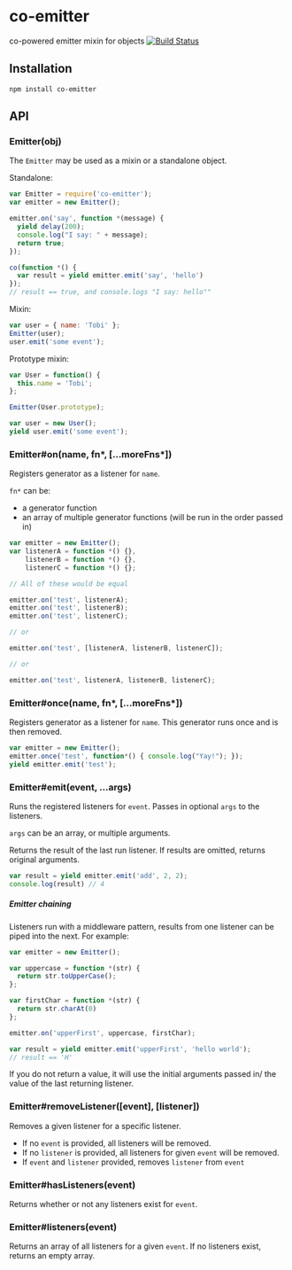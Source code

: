 # co-emitter
co-powered emitter mixin for objects
[![Build Status](https://api.travis-ci.org/rschmukler/co-emitter.png)](http://travis-ci.org/rschmukler/co-emitter)

## Installation

```
npm install co-emitter
```

## API


### Emitter(obj)

The `Emitter` may be used as a mixin or a standalone object.

Standalone:

```js
var Emitter = require('co-emitter');
var emitter = new Emitter();

emitter.on('say', function *(message) {
  yield delay(200);
  console.log("I say: " + message);
  return true;
});

co(function *() {
  var result = yield emitter.emit('say', 'hello')
});
// result == true, and console.logs "I say: hello""
```

Mixin:

```js
var user = { name: 'Tobi' };
Emitter(user);
user.emit('some event');
```

Prototype mixin:

```js
var User = function() {
  this.name = 'Tobi';
};

Emitter(User.prototype);

var user = new User();
yield user.emit('some event');
```

### Emitter#on(name, fn\*, [...moreFns\*])

Registers generator as a listener for `name`.

`fn*` can be:
- a generator function
- an array of multiple generator functions (will be run in the order passed in)

```js
var emitter = new Emitter();
var listenerA = function *() {},
    listenerB = function *() {},
    listenerC = function *() {};

// All of these would be equal

emitter.on('test', listenerA);
emitter.on('test', listenerB);
emitter.on('test', listenerC);

// or

emitter.on('test', [listenerA, listenerB, listenerC]);

// or

emitter.on('test', listenerA, listenerB, listenerC);
```

### Emitter#once(name, fn\*, [...moreFns\*])

Registers generator as a listener for `name`. This generator runs once and is
then removed.

```js
var emitter = new Emitter();
emitter.once('test', function*() { console.log("Yay!"); });
yield emitter.emit('test');
```


### Emitter#emit(event, ...args)

Runs the registered listeners for `event`. Passes in optional `args` to the
listeners. 

`args` can be an array, or multiple arguments.

Returns the result of the last run listener. If results are omitted, returns
original arguments.

```js
var result = yield emitter.emit('add', 2, 2);
console.log(result) // 4
```

##### Emitter chaining

Listeners run with a middleware pattern, results from one listener can be piped into the next. For example:

```js
var emitter = new Emitter();

var uppercase = function *(str) {
  return str.toUpperCase();
};

var firstChar = function *(str) {
  return str.charAt(0)
};

emitter.on('upperFirst', uppercase, firstChar);

var result = yield emitter.emit('upperFirst', 'hello world');
// result == 'H'
```

If you do not return a value, it will use the initial arguments passed in/ the
value of the last returning listener.

### Emitter#removeListener([event], [listener])

Removes a given listener for a specific listener.

- If no `event` is provided, all listeners will be removed.
- If no `listener` is provided, all listeners for given `event` will be removed.
- If `event` and `listener` provided, removes `listener` from `event`

### Emitter#hasListeners(event)

Returns whether or not any listeners exist for `event`.

### Emitter#listeners(event)

Returns an array of all listeners for a given `event`. If no listeners exist, returns an empty array.
